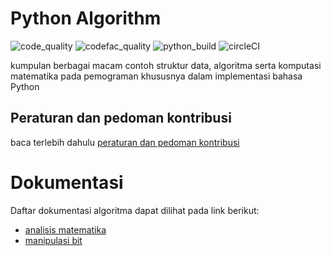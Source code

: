 # Python Algorithm

![code_quality](https://img.shields.io/lgtm/grade/python/github/bellshade/PythonAlgorithm?label=Code%20Quality&style=for-the-badge)
![codefac_quality](https://img.shields.io/codefactor/grade/github/bellshade/PythonAlgorithm/main?label=code%20factor&style=for-the-badge)
![python_build](https://img.shields.io/github/workflow/status/bellshade/PythonAlgorithm/python%20testing?label=python%20testing&style=for-the-badge)
![circleCI](https://img.shields.io/circleci/build/github/bellshade/PythonAlgorithm/main?label=Circle%20CI&style=for-the-badge)

kumpulan berbagai macam contoh struktur data, algoritma serta komputasi matematika pada pemograman khususnya dalam implementasi bahasa Python

## Peraturan dan pedoman kontribusi
baca terlebih dahulu [peraturan dan pedoman kontribusi](CONTRIBUTING.md)

# Dokumentasi
Daftar dokumentasi algoritma dapat dilihat pada link berikut:
- [analisis matematika](https://github.com/bellshade/PythonAlgorithm/tree/main/arithmetic_analysis)
- [manipulasi bit](https://github.com/bellshade/PythonAlgorithm/tree/main/manipulasi_bit)
